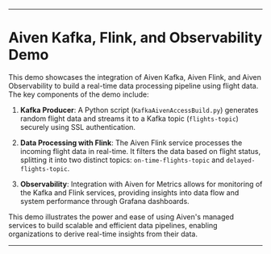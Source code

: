 
---

# Aiven Kafka, Flink, and Observability Demo

This demo showcases the integration of Aiven Kafka, Aiven Flink, and Aiven Observability to build a real-time data processing pipeline using flight data. The key components of the demo include:

1. **Kafka Producer**: A Python script (`KafkaAivenAccessBuild.py`) generates random flight data and streams it to a Kafka topic (`flights-topic`) securely using SSL authentication.

2. **Data Processing with Flink**: The Aiven Flink service processes the incoming flight data in real-time. It filters the data based on flight status, splitting it into two distinct topics: `on-time-flights-topic` and `delayed-flights-topic`.

3. **Observability**: Integration with Aiven for Metrics allows for monitoring of the Kafka and Flink services, providing insights into data flow and system performance through Grafana dashboards.

This demo illustrates the power and ease of using Aiven's managed services to build scalable and efficient data pipelines, enabling organizations to derive real-time insights from their data.

---


